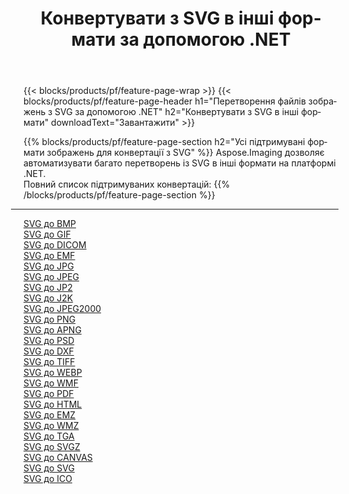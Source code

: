 ﻿---
title: Конвертувати з SVG в інші формати за допомогою .NET 
weight: 3920
url: /uk/net/conversion/from/svg 
lang: uk
langdirlevel: 2
locales: zh-hans,ja,it,ru,de,es,fr,nl,id,lt,pl,pt,vi,tr,ko,zh-hant,ar,hi,th,sv,cs,uk,he
description: За допомогою Aspose.Imaging ви можете легко конвертувати з SVG в інші формати
---

{{< blocks/products/pf/feature-page-wrap >}}
{{< blocks/products/pf/feature-page-header h1="Перетворення файлів зображень з SVG за допомогою .NET" h2="Конвертувати з SVG в інші формати" downloadText="Завантажити" >}}


{{% blocks/products/pf/feature-page-section  h2="Усі підтримувані формати зображень для конвертації з SVG" %}}
Aspose.Imaging дозволяє автоматизувати багато перетворень із SVG в інші формати на платформі .NET.
<br/>
Повний список підтримуваних конвертацій:
{{% /blocks/products/pf/feature-page-section %}}
<div class="container-fluid productfamilypage bg-gray">
    <div class="convertypes bg-gray agp-content section">
        <div class="container">
		<hr style="margin-left:-20px;"/>
		<div class="row other-converters">
		    <div class='col-md-2 other-converter remove-lp remove-rp'><a href="/imaging/uk/net/conversion/svg-to-bmp" >SVG до BMP</a></div><div class='col-md-2 other-converter remove-lp remove-rp'><a href="/imaging/uk/net/conversion/svg-to-gif" >SVG до GIF</a></div><div class='col-md-2 other-converter remove-lp remove-rp'><a href="/imaging/uk/net/conversion/svg-to-dicom" >SVG до DICOM</a></div><div class='col-md-2 other-converter remove-lp remove-rp'><a href="/imaging/uk/net/conversion/svg-to-emf" >SVG до EMF</a></div><div class='col-md-2 other-converter remove-lp remove-rp'><a href="/imaging/uk/net/conversion/svg-to-jpg" >SVG до JPG</a></div><div class='col-md-2 other-converter remove-lp remove-rp'><a href="/imaging/uk/net/conversion/svg-to-jpeg" >SVG до JPEG</a></div><div class='col-md-2 other-converter remove-lp remove-rp'><a href="/imaging/uk/net/conversion/svg-to-jp2" >SVG до JP2</a></div><div class='col-md-2 other-converter remove-lp remove-rp'><a href="/imaging/uk/net/conversion/svg-to-j2k" >SVG до J2K</a></div><div class='col-md-2 other-converter remove-lp remove-rp'><a href="/imaging/uk/net/conversion/svg-to-jpeg2000" >SVG до JPEG2000</a></div><div class='col-md-2 other-converter remove-lp remove-rp'><a href="/imaging/uk/net/conversion/svg-to-png" >SVG до PNG</a></div><div class='col-md-2 other-converter remove-lp remove-rp'><a href="/imaging/uk/net/conversion/svg-to-apng" >SVG до APNG</a></div><div class='col-md-2 other-converter remove-lp remove-rp'><a href="/imaging/uk/net/conversion/svg-to-psd" >SVG до PSD</a></div><div class='col-md-2 other-converter remove-lp remove-rp'><a href="/imaging/uk/net/conversion/svg-to-dxf" >SVG до DXF</a></div><div class='col-md-2 other-converter remove-lp remove-rp'><a href="/imaging/uk/net/conversion/svg-to-tiff" >SVG до TIFF</a></div><div class='col-md-2 other-converter remove-lp remove-rp'><a href="/imaging/uk/net/conversion/svg-to-webp" >SVG до WEBP</a></div><div class='col-md-2 other-converter remove-lp remove-rp'><a href="/imaging/uk/net/conversion/svg-to-wmf" >SVG до WMF</a></div><div class='col-md-2 other-converter remove-lp remove-rp'><a href="/imaging/uk/net/conversion/svg-to-pdf" >SVG до PDF</a></div><div class='col-md-2 other-converter remove-lp remove-rp'><a href="/imaging/uk/net/conversion/svg-to-html" >SVG до HTML</a></div><div class='col-md-2 other-converter remove-lp remove-rp'><a href="/imaging/uk/net/conversion/svg-to-emz" >SVG до EMZ</a></div><div class='col-md-2 other-converter remove-lp remove-rp'><a href="/imaging/uk/net/conversion/svg-to-wmz" >SVG до WMZ</a></div><div class='col-md-2 other-converter remove-lp remove-rp'><a href="/imaging/uk/net/conversion/svg-to-tga" >SVG до TGA</a></div><div class='col-md-2 other-converter remove-lp remove-rp'><a href="/imaging/uk/net/conversion/svg-to-svgz" >SVG до SVGZ</a></div><div class='col-md-2 other-converter remove-lp remove-rp'><a href="/imaging/uk/net/conversion/svg-to-canvas" >SVG до CANVAS</a></div><div class='col-md-2 other-converter remove-lp remove-rp'><a href="/imaging/uk/net/conversion/svg-to-svg" >SVG до SVG</a></div><div class='col-md-2 other-converter remove-lp remove-rp'><a href="/imaging/uk/net/conversion/svg-to-ico" >SVG до ICO</a></div>
                </div>
        </div>
    </div>
</div>
<br/>

